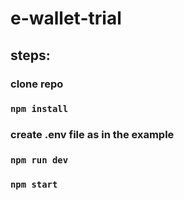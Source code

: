 # e-wallet-trial

## steps:
### clone repo
### `npm install`
### create .env file as in the example
### `npm run dev`
### `npm start`

